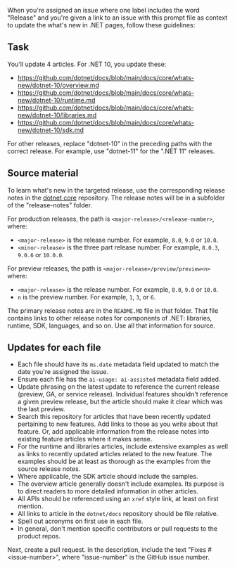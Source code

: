 When you're assigned an issue where one label includes the word "Release" and you're given a link to an issue with this prompt file as context to update the what's new in .NET pages, follow these guidelines:

## Task

You'll update 4 articles. For .NET 10, you update these:

- https://github.com/dotnet/docs/blob/main/docs/core/whats-new/dotnet-10/overview.md
- https://github.com/dotnet/docs/blob/main/docs/core/whats-new/dotnet-10/runtime.md
- https://github.com/dotnet/docs/blob/main/docs/core/whats-new/dotnet-10/libraries.md
- https://github.com/dotnet/docs/blob/main/docs/core/whats-new/dotnet-10/sdk.md

For other releases, replace "dotnet-10" in the preceding paths with the correct release. For example, use "dotnet-11" for the ".NET 11" releases.

## Source material

To learn what's new in the targeted release, use the corresponding release notes in the [dotnet core](https://github.com/dotnet/core) repository. The release notes will be in a subfolder of the "release-notes" folder.

For production releases, the path is `<major-release>/<release-number>`, where:

- `<major-release>` is the release number. For example, `8.0`, `9.0` or `10.0`.
- `<minor-release>` is the three part release number. For example, `8.0.3`, `9.0.6` or `10.0.0`.

For preview releases, the path is `<major-release>/preview/preview<n>` where:

- `<major-release>` is the release number. For example, `8.0`, `9.0` or `10.0`.
- `n` is the preview number. For example, `1`, `3`, or `6`.

The primary release notes are in the `README.MD` file in that folder.  That file contains links to other release notes for components of .NET: libraries, runtime, SDK, languages, and so on. Use all that information for source.

## Updates for each file

- Each file should have its `ms.date` metadata field updated to match the date you're assigned the issue.
- Ensure each file has the `ai-usage: ai-assisted` metadata field added.
- Update phrasing on the latest update to reference the current release (preview, GA, or service release). Individual features shouldn't reference a given preview release, but the article should make it clear which was the last preview.
- Search this repository for articles that have been recently updated pertaining to new features. Add links to those as you write about that feature. Or, add applicable information from the release notes into existing feature articles where it makes sense.
- For the runtime and libraries articles, include extensive examples as well as links to recently updated articles related to the new feature. The examples should be at least as thorough as the examples from the source release notes.
- Where applicable, the SDK article should include the samples.
- The overview article generally doesn't include examples. Its purpose is to direct readers to more detailed information in other articles.
- All APIs should be referenced using an `xref` style link, at least on first mention.
- All links to article in the `dotnet/docs` repository should be file relative.
- Spell out acronyms on first use in each file.
- In general, don't mention specific contributors or pull requests to the product repos.

Next, create a pull request. In the description, include the text "Fixes #\<issue-number>", where "issue-number" is the GitHub issue number.

